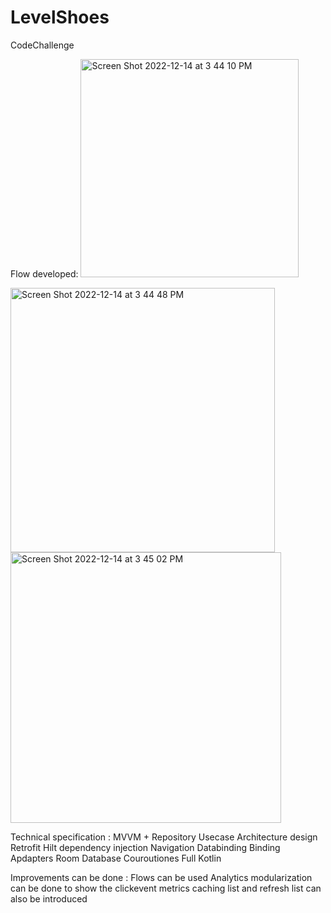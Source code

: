 # LevelShoes
 CodeChallenge
 
 
 Flow developed: 
<img width="349" alt="Screen Shot 2022-12-14 at 3 44 10 PM" src="https://user-images.githubusercontent.com/52088753/207586536-c917806b-6bcd-4a3e-bbfa-ccf76a7f8a60.png">
 
 
<img width="423" alt="Screen Shot 2022-12-14 at 3 44 48 PM" src="https://user-images.githubusercontent.com/52088753/207586686-12eb7b40-ebcf-404d-bfe3-4d85f7968d97.png">
<img width="433" alt="Screen Shot 2022-12-14 at 3 45 02 PM" src="https://user-images.githubusercontent.com/52088753/207586716-d56e4e56-97b6-42fa-a3e0-7425e22f596d.png">

Technical specification : 
MVVM + Repository Usecase Architecture design 
Retrofit 
Hilt dependency injection 
Navigation 
Databinding 
Binding Apdapters
Room Database 
Couroutiones 
Full Kotlin 


Improvements can be done : 
Flows can be used
Analytics modularization can be done to show the clickevent metrics
caching list and refresh list can also be introduced

